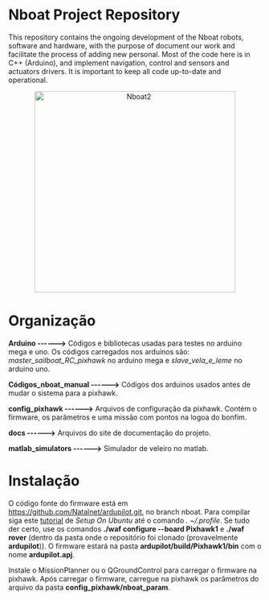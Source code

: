# Nboat Project Repository 

This repository contains the ongoing development of the Nboat robots, software and hardware, with the purpose of document our work and facilitate the process of adding new personal. Most of the code here is in C++ (Arduino), and implement navigation, control and sensors and actuators drivers. It is important to keep all code up-to-date and operational.


<p align="center">
  <img src="https://nboat-documentation.readthedocs.io/en/nboat2/_images/nboat.png" width="400" alt="Nboat2"/>
</p>


# Organização

**Arduino ------>** Códigos e bibliotecas usadas para testes no arduino mega e uno. Os códigos carregados nos arduinos são: *master_sailboat_RC_pixhawk* no arduino mega e *slave_vela_e_leme* no arduino uno.

**Códigos_nboat_manual ------>** Códigos dos arduinos usados antes de mudar o sistema para a pixhawk.

**config_pixhawk ------>** Arquivos de configuração da pixhawk. Contém o firmware, os parâmetros e uma missão com pontos na logoa do bonfim.

**docs ------>** Arquivos do site de documentação do projeto.

**matlab_simulators ------>** Simulador de veleiro no matlab.


# Instalação

O código fonte do firmware está em https://github.com/Natalnet/ardupilot.git, no branch nboat. Para compilar siga este [tutorial](https://ardupilot.org/dev/docs/building-setup-linux.html#building-setup-linux) de *Setup On Ubuntu* até o comando *. ~/.profile*. Se tudo der certo, use os comandos **./waf configure --board Pixhawk1** e **./waf rover** (dentro da pasta onde o repositório foi clonado (provavelmente **ardupilot**)). O firmware estará na pasta **ardupilot/build/Pixhawk1/bin** com o nome **ardupilot.apj**.

Instale o MissionPlanner ou o QGroundControl para carregar o firmware na pixhawk. Após carregar o firmware, carregue na pixhawk os parâmetros do arquivo da pasta **config_pixhawk/nboat_param**.
